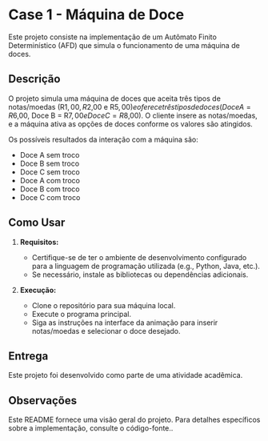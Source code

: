 # Case 1 - Máquina de Doce

Este projeto consiste na implementação de um Autômato Finito Determinístico (AFD) que simula o funcionamento de uma máquina de doces.

## Descrição

O projeto simula uma máquina de doces que aceita três tipos de notas/moedas (R$1,00, R$2,00 e R$5,00) e oferece três tipos de doces (Doce A = R$6,00, Doce B = R$7,00 e Doce C = R$8,00). O cliente insere as notas/moedas, e a máquina ativa as opções de doces conforme os valores são atingidos.

Os possíveis resultados da interação com a máquina são:

*   Doce A sem troco
*   Doce B sem troco
*   Doce C sem troco
*   Doce A com troco
*   Doce B com troco
*   Doce C com troco

## Como Usar

1.  **Requisitos:**
    *   Certifique-se de ter o ambiente de desenvolvimento configurado para a linguagem de programação utilizada (e.g., Python, Java, etc.).
    *   Se necessário, instale as bibliotecas ou dependências adicionais.

2.  **Execução:**
    *   Clone o repositório para sua máquina local.
    *   Execute o programa principal.
    *   Siga as instruções na interface da animação para inserir notas/moedas e selecionar o doce desejado.

## Entrega

Este projeto foi desenvolvido como parte de uma atividade acadêmica.

## Observações

Este README fornece uma visão geral do projeto. Para detalhes específicos sobre a implementação, consulte o código-fonte..
